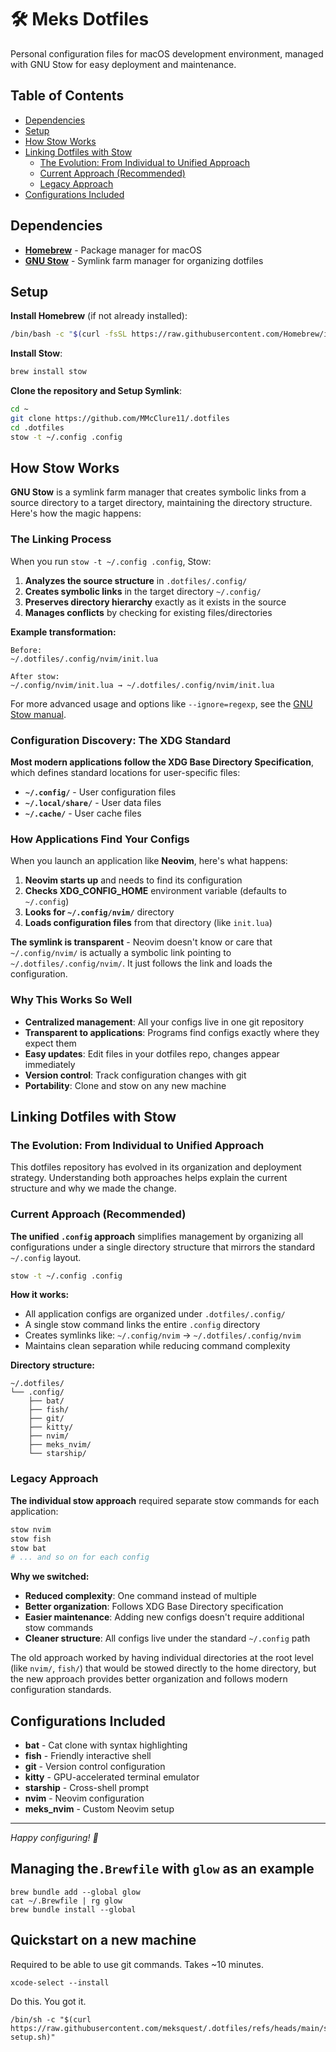 # 🛠️ Meks Dotfiles

Personal configuration files for macOS development environment, managed with
GNU Stow for easy deployment and maintenance.

## Table of Contents

- [Dependencies](#dependencies)
- [Setup](#setup)
- [How Stow Works](#how-stow-works)
- [Linking Dotfiles with Stow](#linking-dotfiles-with-stow)
  - [The Evolution: From Individual to Unified Approach](#the-evolution-from-individual-to-unified-approach)
  - [Current Approach (Recommended)](#current-approach-recommended)
  - [Legacy Approach](#legacy-approach)
- [Configurations Included](#configurations-included)

## Dependencies

- **[Homebrew](https://brew.sh/)** - Package manager for macOS
- **[GNU Stow](https://www.gnu.org/software/stow/)** - Symlink farm manager for organizing dotfiles

## Setup

**Install Homebrew** (if not already installed):

```bash
/bin/bash -c "$(curl -fsSL https://raw.githubusercontent.com/Homebrew/install/HEAD/install.sh)"
```

**Install Stow**:

```bash
brew install stow
```

**Clone the repository and Setup Symlink**:

```bash
cd ~
git clone https://github.com/MMcClure11/.dotfiles
cd .dotfiles
stow -t ~/.config .config
```

## How Stow Works

**GNU Stow** is a symlink farm manager that creates symbolic links from a
source directory to a target directory, maintaining the directory structure.
Here's how the magic happens:

### The Linking Process

When you run ```stow -t ~/.config .config```, Stow:

1. **Analyzes the source structure** in ```.dotfiles/.config/```
2. **Creates symbolic links** in the target directory ```~/.config/```
3. **Preserves directory hierarchy** exactly as it exists in the source
4. **Manages conflicts** by checking for existing files/directories

**Example transformation:**
```
Before:
~/.dotfiles/.config/nvim/init.lua

After stow:
~/.config/nvim/init.lua → ~/.dotfiles/.config/nvim/init.lua
```

For more advanced usage and options like ```--ignore=regexp```, see the [GNU Stow manual](https://www.gnu.org/software/stow/manual/html_node/Invoking-Stow.html). 

### Configuration Discovery: The XDG Standard

**Most modern applications follow the XDG Base Directory Specification**, which
defines standard locations for user-specific files:

- **```~/.config/```** - User configuration files
- **```~/.local/share/```** - User data files  
- **```~/.cache/```** - User cache files

### How Applications Find Your Configs

When you launch an application like **Neovim**, here's what happens:

1. **Neovim starts up** and needs to find its configuration
2. **Checks XDG_CONFIG_HOME** environment variable (defaults to ```~/.config```)
3. **Looks for ```~/.config/nvim/```** directory
4. **Loads configuration files** from that directory (like ```init.lua```)

**The symlink is transparent** - Neovim doesn't know or care that
```~/.config/nvim/``` is actually a symbolic link pointing to
```~/.dotfiles/.config/nvim/```. It just follows the link and loads the
configuration.

### Why This Works So Well

- **Centralized management**: All your configs live in one git repository
- **Transparent to applications**: Programs find configs exactly where they expect them
- **Easy updates**: Edit files in your dotfiles repo, changes appear immediately
- **Version control**: Track configuration changes with git
- **Portability**: Clone and stow on any new machine

## Linking Dotfiles with Stow

### The Evolution: From Individual to Unified Approach

This dotfiles repository has evolved in its organization and deployment
strategy. Understanding both approaches helps explain the current structure and
why we made the change.

### Current Approach (Recommended)

**The unified ```.config``` approach** simplifies management by organizing all
configurations under a single directory structure that mirrors the standard
```~/.config``` layout.

```bash
stow -t ~/.config .config
```

**How it works:**
- All application configs are organized under ```.dotfiles/.config/```
- A single stow command links the entire ```.config``` directory
- Creates symlinks like: ```~/.config/nvim``` → ```~/.dotfiles/.config/nvim```
- Maintains clean separation while reducing command complexity

**Directory structure:**
```
~/.dotfiles/
└── .config/
    ├── bat/
    ├── fish/
    ├── git/
    ├── kitty/
    ├── nvim/
    ├── meks_nvim/
    └── starship/
```

### Legacy Approach

**The individual stow approach** required separate stow commands for each application:

```bash
stow nvim
stow fish
stow bat
# ... and so on for each config
```

**Why we switched:**
- **Reduced complexity**: One command instead of multiple
- **Better organization**: Follows XDG Base Directory specification
- **Easier maintenance**: Adding new configs doesn't require additional stow commands
- **Cleaner structure**: All configs live under the standard ```~/.config``` path

The old approach worked by having individual directories at the root level
(like ```nvim/```, ```fish/```) that would be stowed directly to the home
directory, but the new approach provides better organization and follows modern
configuration standards.

## Configurations Included

- **bat** - Cat clone with syntax highlighting 
- **fish** - Friendly interactive shell 
- **git** - Version control configuration 
- **kitty** - GPU-accelerated terminal emulator 
- **starship** - Cross-shell prompt 
- **nvim** - Neovim configuration 
- **meks_nvim** - Custom Neovim setup 

---

*Happy configuring! 🚀*

## Managing the`.Brewfile` with `glow` as an example

```shell
brew bundle add --global glow
cat ~/.Brewfile | rg glow
brew bundle install --global
```

## Quickstart on a new machine

Required to be able to use git commands. Takes ~10 minutes.

```shell
xcode-select --install
```

Do this. You got it.
```shell
/bin/sh -c "$(curl https://raw.githubusercontent.com/meksquest/.dotfiles/refs/heads/main/scripts/meks-setup.sh)"
```
